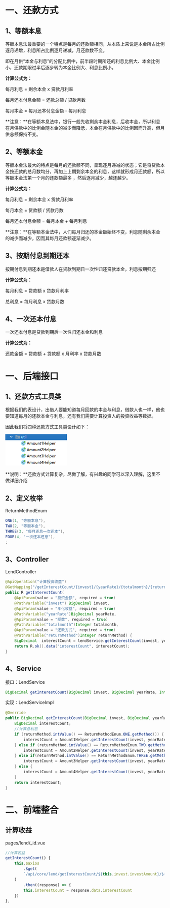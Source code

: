 # 一、还款方式

## 1、等额本息

等额本息法最重要的一个特点是每月的还款额相同，从本质上来说是本金所占比例逐月递增，利息所占比例逐月递减，月还款数不变。

即在月供“本金与利息”的分配比例中，前半段时期所还的利息比例大、本金比例小，还款期限过半后逐步转为本金比例大、利息比例小。

**计算公式为：**

每月利息 = 剩余本金 x 贷款月利率

每月还本付息金额 = 还款总额 / 贷款月数

每月本金 = 每月还本付息金额 - 每月利息

**注意：**在等额本息法中，银行一般先收剩余本金利息，后收本金，所以利息在月供款中的比例会随本金的减少而降低，本金在月供款中的比例因而升高，但月供总额保持不变。

## 2、等额本金

等额本金法最大的特点是每月的还款额不同，呈现逐月递减的状态；它是将贷款本金按还款的总月数均分，再加上上期剩余本金的利息，这样就形成月还款额，所以等额本金法第一个月的还款额最多 ，然后逐月减少，越还越少。

**计算公式为：**

每月利息 = 剩余本金 x 贷款月利率

每月本金 = 贷款额 / 贷款月数

每月还本付息金额 = 每月本金 + 每月利息

**注意：**在等额本金法中，人们每月归还的本金额始终不变，利息随剩余本金的减少而减少，因而其每月还款额逐渐减少。

## 3、按期付息到期还本

按期付息到期还本是借款人在贷款到期日一次性归还贷款本金，利息按期归还

**计算公式为：**

每月利息 = 贷款额 x 贷款月利率

总利息 = 每月利息 x 贷款月数

## 4、一次还本付息

一次还本付息是贷款到期后一次性归还本金和利息

**计算公式为：**

还款金额 = 贷款额 + 贷款额 x 月利率 x 贷款月数

# 一、后端接口

## 1、还款方式工具类

根据我们的表设计，出借人要能知道每月回款的本金与利息，借款人也一样，他也要知道每月的还款本金与利息，还有我们需要计算投资人的投资收益等数据。

因此我们将四种还款方式工具类设计如下：

![img](../../images/e7e58ba1-f858-444e-ad4c-c57a658f4768.png)

**说明：**还款方式计算复杂，尽做了解，有兴趣的同学可以深入理解，这里不做详细介绍

## 2、定义枚举

ReturnMethodEnum

```java
ONE(1, "等额本息"),
TWO(2, "等额本金"),
THREE(3, "每月还息一次还本"),
FOUR(4, "一次还本还息"),
;
```

## 3、Controller

LendController

```java
@ApiOperation("计算投资收益")
@GetMapping("/getInterestCount/{invest}/{yearRate}/{totalmonth}/{returnMethod}")
public R getInterestCount(
    @ApiParam(value = "投资金额", required = true)
    @PathVariable("invest") BigDecimal invest,
    @ApiParam(value = "年化收益", required = true)
    @PathVariable("yearRate")BigDecimal yearRate,
    @ApiParam(value = "期数", required = true)
    @PathVariable("totalmonth")Integer totalmonth,
    @ApiParam(value = "还款方式", required = true)
    @PathVariable("returnMethod")Integer returnMethod) {
    BigDecimal  interestCount = lendService.getInterestCount(invest, yearRate, totalmonth, returnMethod);
    return R.ok().data("interestCount", interestCount);
}
```

## 4、Service

接口：LendService

```java
BigDecimal getInterestCount(BigDecimal invest, BigDecimal yearRate, Integer totalmonth, Integer returnMethod);
```

实现：LendServiceImpl

```java
@Override
public BigDecimal getInterestCount(BigDecimal invest, BigDecimal yearRate, Integer totalmonth, Integer returnMethod) {
    BigDecimal interestCount;
    //计算总利息
    if (returnMethod.intValue() == ReturnMethodEnum.ONE.getMethod()) {
        interestCount = Amount1Helper.getInterestCount(invest, yearRate, totalmonth);
    } else if (returnMethod.intValue() == ReturnMethodEnum.TWO.getMethod()) {
        interestCount = Amount2Helper.getInterestCount(invest, yearRate, totalmonth);
    } else if(returnMethod.intValue() == ReturnMethodEnum.THREE.getMethod()) {
        interestCount = Amount3Helper.getInterestCount(invest, yearRate, totalmonth);
    } else {
        interestCount = Amount4Helper.getInterestCount(invest, yearRate, totalmonth);
    }
    return interestCount;
}
```

# 二、前端整合

## 计算收益

pages/lend/_id.vue

```js
//计算收益
getInterestCount() {
    this.$axios
        .$get(
        `/api/core/lend/getInterestCount/${this.invest.investAmount}/${this.lend.lendYearRate}/${this.lend.period}/${this.lend.returnMethod}`
    )
        .then((response) => {
        this.interestCount = response.data.interestCount
    })
},
```